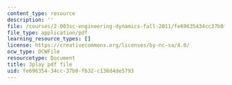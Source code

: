 ```yaml
---
content_type: resource
description: ''
file: /courses/2-003sc-engineering-dynamics-fall-2011/fe69635434cc37b0fb32c138d4de5793_NHedXxUO-Bg.pdf
file_type: application/pdf
learning_resource_types: []
license: https://creativecommons.org/licenses/by-nc-sa/4.0/
ocw_type: OCWFile
resourcetype: Document
title: 3play pdf file
uid: fe696354-34cc-37b0-fb32-c138d4de5793
---
```

